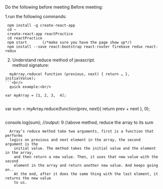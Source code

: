 Do the following before meeting Before meeting:

   1.run the following commands:
   ```
	npm install -g create-react-app
	cd ~
	create-react-app reactPractice
	cd reactPractice
	npm start       (/*make sure you have the page show up*/)
	npm install --save react-bootstrap react-router firebase redux react-redux
  ```



   2. Understand reduce method of javascript. <br/>
	method signature:<br/>
  ```
	myArray.reduce( function (previous, next) { return … }, initialValue);
  ```<br/>
	quick example:<br/>
  ```
	var myArray = [1, 2, 3,  4];
  ```
  ```
  var sum = myArray.reduce(function(prev, next){ 
                              return prev + next 
                           }, 0);
  ```
  ```
  console.log(sum); //output: 9
  //above method, reduce the array to its sum
```<br/>
  Array’s reduce method take two arguments, first is a function that performs
  logics on previous and next element in the array, the second argument is the
	initial value. The method takes the initial value and the element in the array,
	and then return a new value. Then, it uses that new value with the second
	element in the array and return another new value. And keeps going on..
	At the end, after it does the same thing with the last element, it returns the new value
	to us.
